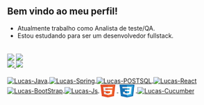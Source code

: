 ## Bem vindo ao meu perfil!

-  Atualmente trabalho como Analista de teste/QA.
-  Estou estudando para ser um desenvolvedor fullstack.



  <div style="display: inline_block"> <br>
   <a href = "mailto:lucas.saliba51@gmail.com"><img align="center" src="https://img.shields.io/badge/-Gmail-%23333?style=for-the-badge&logo=gmail&logoColor=white" target="_blank"></a>
  <a href="https://www.linkedin.com/in/lucas-de-oliveira-saliba-rebouças-561122210/" target="_blank"><img align="center" src="https://img.shields.io/badge/-LinkedIn-%230077B5?style=for-the-badge&logo=linkedin&logoColor=white" target="_blank"></a>
    
</div>

<a href="https://github.com/Lucas5511">
  <img height="180em" src="https://github-readme-stats.vercel.app/api?username=Lucas5511&show_icons=true&theme=tokyonight&include_all_commits=true&count_private=true"/>
  <img height="180em" src="https://github-readme-stats.vercel.app/api/top-langs/?username=Lucas5511&layout=compact&langs_count=7&theme=tokyonight"/>
    
</div>

<div > <br> 
  <img align="center" alt="Lucas-Java" height="30" width="90" src="https://img.shields.io/badge/Java-ED8B00?style=for-the-badge&logo=java&logoColor=white">
  <img align="center" alt="Lucas-Spring" height="30" width="120" src="https://img.shields.io/badge/Spring-6DB33F?style=for-the-badge&logo=spring&logoColor=white">    
  <img align="center" alt="Lucas-POSTSQL" height="30" width="120" src="https://img.shields.io/badge/PostgreSQL-316192?style=for-the-badge&logo=postgresql&logoColor=white">  
  <img align="center" alt="Lucas-React" height="30" width="120" src="https://img.shields.io/badge/React-20232A?style=for-the-badge&logo=react&logoColor=61DAFB">
  <img align="center" alt="Lucas-BootStrap" height="30" width="120" src="https://img.shields.io/badge/Bootstrap-563D7C?style=for-the-badge&logo=bootstrap&logoColor=white">
  <img align="center" alt="Lucas-Js" height="30" width="120" src="https://img.shields.io/badge/JavaScript-323330?style=for-the-badge&logo=javascript&logoColor=F7DF1E">
  <img align="center" alt="Lucas-HTML" height="30" width="40" src="https://raw.githubusercontent.com/devicons/devicon/master/icons/html5/html5-original.svg">
  <img align="center" alt="Lucas-CSS" height="30" width="40" src="https://raw.githubusercontent.com/devicons/devicon/master/icons/css3/css3-original.svg">  
   <img align="center" alt="Lucas-Cucumber" height="30" width="40" src="https://cdn.jsdelivr.net/gh/devicons/devicon/icons/cucumber/cucumber-plain.svg">  


  
